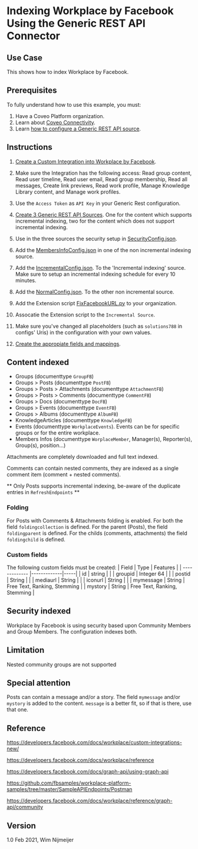 # Indexing Workplace by Facebook Using the Generic REST API Connector

## Use Case
This shows how to index Workplace by Facebook.

## Prerequisites
To fully understand how to use this example, you must:
1. Have a Coveo Platform organization.
2. Learn about [Coveo Connectivity](https://docs.coveo.com/en/1702/).
3. Learn [how to configure a Generic REST API source](https://docs.coveo.com/en/1896/).

## Instructions
1. [Create a Custom Integration into Workplace by Facebook](https://developers.facebook.com/docs/workplace/custom-integrations-new/).
2. Make sure the Integration has the following access: Read group content, Read user timeline, Read user email, Read group membership, Read all messages, Create link previews, Read work profile, Manage Knowledge Library content, and Manage work profiles.

3. Use the `Access Token` as `API Key` in your Generic Rest configuration.
4. [Create 3 Generic REST API Sources](https://docs.coveo.com/en/1896/). One for the content which supports incremental indexing, two for the content which does not support incremental indexing. 
5. Use in the three sources the security setup in [SecurityConfig.json](https://github.com/coveooss/connectivity-library/blob/master/WorkplaceByFacebook/index/SecurityConfig.json). 
6. Add the [MembersInfoConfig.json](https://github.com/coveooss/connectivity-library/blob/master/WorkplaceByFacebook/index/MembersInfoConfig.json) in one of the non incremental indexing source.
7. Add the  [IncrementalConfig.json](https://github.com/coveooss/connectivity-library/blob/master/WorkplaceByFacebook/index/IncrementalConfig.json). To the 'Incremental indexing' source. Make sure to setup an incremental indexing schedule for every 10 minutes.
8. Add the  [NormalConfig.json](https://github.com/coveooss/connectivity-library/blob/master/WorkplaceByFacebook/index/NormalConfig.json). To the other non incremental source.
9. Add the Extension script [FixFacebookURL.py](https://github.com/coveooss/connectivity-library/blob/master/WorkplaceByFacebook/FixFacebookURL.py) to your organization.
10. Assocatie the Extension script to the `Incremental Source`.
11. Make sure you've changed all placeholders (such as `solutions788` in configs' Uris) in the configuration with your own values.
12. [Create the appropiate fields and mappings](https://docs.coveo.com/en/1896/#completion).

## Content indexed
* Groups (documenttype `GroupFB`)
* Groups > Posts (documenttype `PostFB`)
* Groups > Posts > Attachments (documenttype `AttachmentFB`)
* Groups > Posts > Comments (documenttype `CommentFB`)
* Groups > Docs (documenttype `DocFB`)
* Groups > Events (documenttype `EventFB`)
* Groups > Albums (documenttype `AlbumFB`)
* KnowledgeArticles (documenttype `KnowledgeFB`)
* Events (documenttype `WorkplaceEvents`). Events can be for specific groups or for the entire workplace.
* Members Infos (documenttype `WorplaceMember`, Manager(s), Reporter(s), Group(s), position...)


Attachments are completely downloaded and full text indexed.

Comments can contain nested comments, they are indexed as a single comment item (comment + nested comments).

** Only Posts supports incremental indexing, be-aware of the duplicate entries in `RefreshEndpoints` **

### Folding
For Posts with Comments & Attachments folding is enabled.
For both the field `foldingcollection` is defined. For the parent (Posts), the field `foldingparent` is defined. For the childs (comments, attachments) the field `foldingchild` is defined.

### Custom fields
The following custom fields must be created:
| Field        | Type           | Features  |
| ------------- |-------------|-----|
| id       | string |  |
| groupid  | Integer 64 | |
| postid   | String | |
| mediaurl | String      |     |
| iconurl  | String     | |
| mymessage | String  | Free Text, Ranking, Stemming |
| mystory   | String  | Free Text, Ranking, Stemming |


## Security indexed
Workplace by Facebook is using security based upon Community Members and Group Members. The configuration indexes both.

## Limitation
Nested community groups are not supported

## Special attention
Posts can contain a message and/or a story. The field `mymessage` and/or `mystory` is added to the content. `message` is a better fit, so if that is there, use that one.

## Reference
https://developers.facebook.com/docs/workplace/custom-integrations-new/

https://developers.facebook.com/docs/workplace/reference

https://developers.facebook.com/docs/graph-api/using-graph-api

https://github.com/fbsamples/workplace-platform-samples/tree/master/SampleAPIEndpoints/Postman

https://developers.facebook.com/docs/workplace/reference/graph-api/community


## Version
1.0 Feb 2021, Wim Nijmeijer

